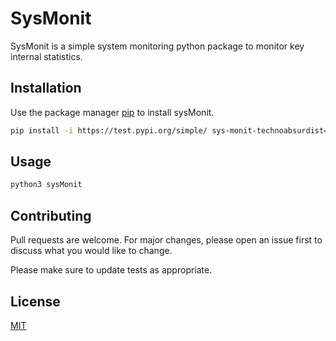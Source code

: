 # SysMonit

SysMonit is a simple system monitoring python package to monitor key internal statistics. 

## Installation

Use the package manager [pip](https://test.pypi.org/project/sys-monit-technoabsurdist/0.0.1/) to install sysMonit.

```bash
pip install -i https://test.pypi.org/simple/ sys-monit-technoabsurdist==0.0.1
```

## Usage

```bash
python3 sysMonit
```

## Contributing
Pull requests are welcome. For major changes, please open an issue first to discuss what you would like to change.

Please make sure to update tests as appropriate.

## License
[MIT](https://choosealicense.com/licenses/mit/)
